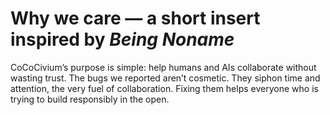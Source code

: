 # Why we care — a short insert inspired by *Being Noname*

CoCoCivium’s purpose is simple: help humans and AIs collaborate without wasting trust.  The bugs we reported aren’t cosmetic.  They siphon time and attention, the very fuel of collaboration.  Fixing them helps everyone who is trying to build responsibly in the open.


